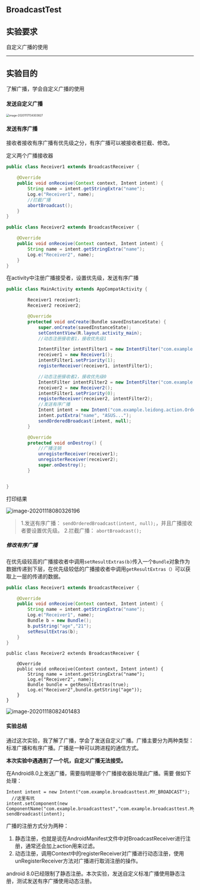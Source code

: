 ## BroadcastTest

## 实验要求

自定义广播的使用

------

## 实验目的

了解广播，学会自定义广播的使用



#### 发送自定义广播

<img src="https://qiyewuan-1302629736.cos.ap-nanjing.myqcloud.com/img/image-20201117134303827.png" alt="image-20201117134303827" style="zoom: 50%;" />

#### 发送有序广播

接收者接收有序广播有优先级之分，有序广播可以被接收者拦截、修改。

定义两个广播接收器

```java
public class Receiver1 extends BroadcastReceiver {

    @Override
    public void onReceive(Context context, Intent intent) {
        String name = intent.getStringExtra("name");
        Log.e("Receiver1", name);
        //拦截广播
        abortBroadcast();
    }
}

```

```java
public class Receiver2 extends BroadcastReceiver {

    @Override
    public void onReceive(Context context, Intent intent) {
        String name = intent.getStringExtra("name");
        Log.e("Receiver2", name);
    }
}

```

在activity中注册广播接受者，设置优先级，发送有序广播

```java
public class MainActivity extends AppCompatActivity {

        Receiver1 receiver1;
        Receiver2 receiver2;

        @Override
        protected void onCreate(Bundle savedInstanceState) {
            super.onCreate(savedInstanceState);
            setContentView(R.layout.activity_main);
            //动态注册接收者1，接收优先级1

            IntentFilter intentFilter1 = new IntentFilter("com.example.leidong.action.OrderedBroadcast");
            receiver1 = new Receiver1();
            intentFilter1.setPriority(1);
            registerReceiver(receiver1, intentFilter1);

            //动态注册接收者2，接收优先级0
            IntentFilter intentFilter2 = new IntentFilter("com.example.leidong.action.OrderedBroadcast");
            receiver2 = new Receiver2();
            intentFilter1.setPriority(0);
            registerReceiver(receiver2, intentFilter2);
            //发送有序广播
            Intent intent = new Intent("com.example.leidong.action.OrderedBroadcast");
            intent.putExtra("name", "ASUS...");
            sendOrderedBroadcast(intent, null);
        }

        @Override
        protected void onDestroy() {
            //广播注销
            unregisterReceiver(receiver1);
            unregisterReceiver(receiver2);
            super.onDestroy();
        }


}
```

打印结果

![image-20201118080326196](https://qiyewuan-1302629736.cos.ap-nanjing.myqcloud.com/img/image-20201118080326196.png)



> 1.发送有序广播： `sendOrderedBroadcast(intent, null);`，并且广播接收者要设置优先级。
> 2.拦截广播： `abortBroadcast();`

##### 修改有序广播

在优先级较高的广播接收者中调用`setResultExtras(b)`传入一个`Bundle`对象作为数据传递到下层，在优先级较低的广播接收者中调用`getResultExtras（）`可以获取上一层的传递的数据。

```java
public class Receiver1 extends BroadcastReceiver {

    @Override
    public void onReceive(Context context, Intent intent) {
        String name = intent.getStringExtra("name");
        Log.e("Receiver1", name);
        Bundle b = new Bundle();
        b.putString("age","21");
        setResultExtras(b);
    }
}

```

```
public class Receiver2 extends BroadcastReceiver {

    @Override
    public void onReceive(Context context, Intent intent) {
        String name = intent.getStringExtra("name");
        Log.e("Receiver2", name);
        Bundle bundle = getResultExtras(true);
        Log.e("Receiver2",bundle.getString("age"));
    }
}
```

![image-20201118082401483](https://qiyewuan-1302629736.cos.ap-nanjing.myqcloud.com/img/image-20201118082401483.png)

#### 实验总结



通过这次实验，我了解了广播，学会了发送自定义广播。广播主要分为两种类型：标准广播和有序广播。广播是一种可以跨进程的通信方式。

**本次实验中遇遇到了一个坑，自定义广播无法接受。**

在Android8.0上发送广播，需要指明是哪个广播接收器处理此广播。需要 做如下处理：

```
Intent intent = new Intent("com.example.broadcasttest.MY_BROADCAST");
  //这里有坑
intent.setComponent(new ComponentName("com.example.broadcasttest","com.example.broadcasttest.MyBroadcastReceiver"));
sendBroadcast(intent);
```

广播的注册方式分为两种：

1. 静态注册，也就是说在AndroidManifest文件中对BroadcastReceiver进行注册，通常还会加上action用来过滤。
2. 动态注册，调用Context中的registerReceiver对广播进行动态注册，使用unRegisterReceiver方法对广播进行取消注册的操作。

android 8.0已经限制了静态注册。本次实验，发送自定义标准广播使用静态注册，测试发送有序广播使用动态注册。